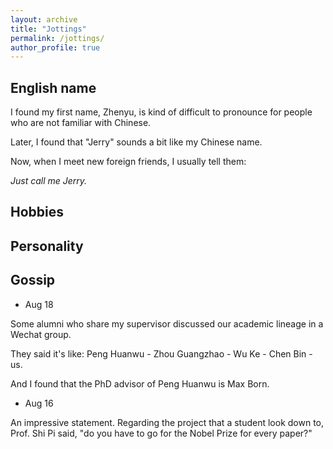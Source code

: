 ```yaml
---
layout: archive
title: "Jottings"
permalink: /jottings/
author_profile: true
---
```


English name
----------

I found my first name, Zhenyu, is kind of difficult to pronounce for people who are not familiar with Chinese. 

Later, I found that "Jerry" sounds a bit like my Chinese name. 

Now, when I meet new foreign friends, I usually tell them: 

*Just call me Jerry.*

Hobbies
-----------

Personality
-------------

Gossip
----------

- Aug 18

Some alumni who share my supervisor discussed our academic lineage in a Wechat group. 

They said it's like: Peng Huanwu - Zhou Guangzhao - Wu Ke - Chen Bin - us.

And I found that the PhD advisor of Peng Huanwu is Max Born.

- Aug 16

An impressive statement. Regarding the project that a student look down to, Prof. Shi Pi said, "do you have to go for the Nobel Prize for every paper?"
 
